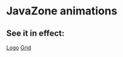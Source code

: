 # JavaZone animations

## See it in effect:

[Logo](https://holgerl.github.io/javazone-animations/built/logo.html)
[Grid](https://holgerl.github.io/javazone-animations/built/grid.html)